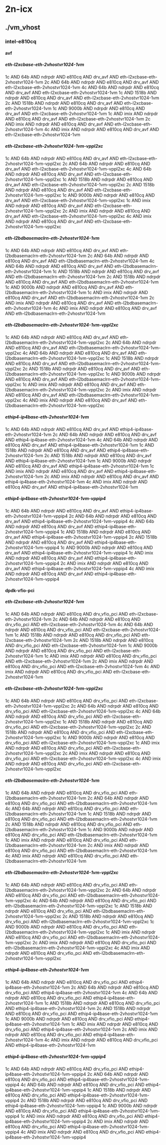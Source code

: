 # 2n-icx
## ./vm_vhost
### intel-e810cq
#### avf
##### eth-l2xcbase-eth-2vhostvr1024-1vm
1c AND 64b AND ndrpdr AND e810cq AND drv_avf AND eth-l2xcbase-eth-2vhostvr1024-1vm
2c AND 64b AND ndrpdr AND e810cq AND drv_avf AND eth-l2xcbase-eth-2vhostvr1024-1vm
4c AND 64b AND ndrpdr AND e810cq AND drv_avf AND eth-l2xcbase-eth-2vhostvr1024-1vm
1c AND 1518b AND ndrpdr AND e810cq AND drv_avf AND eth-l2xcbase-eth-2vhostvr1024-1vm
2c AND 1518b AND ndrpdr AND e810cq AND drv_avf AND eth-l2xcbase-eth-2vhostvr1024-1vm
1c AND 9000b AND ndrpdr AND e810cq AND drv_avf AND eth-l2xcbase-eth-2vhostvr1024-1vm
1c AND imix AND ndrpdr AND e810cq AND drv_avf AND eth-l2xcbase-eth-2vhostvr1024-1vm
2c AND imix AND ndrpdr AND e810cq AND drv_avf AND eth-l2xcbase-eth-2vhostvr1024-1vm
4c AND imix AND ndrpdr AND e810cq AND drv_avf AND eth-l2xcbase-eth-2vhostvr1024-1vm
##### eth-l2xcbase-eth-2vhostvr1024-1vm-vppl2xc
1c AND 64b AND ndrpdr AND e810cq AND drv_avf AND eth-l2xcbase-eth-2vhostvr1024-1vm-vppl2xc
2c AND 64b AND ndrpdr AND e810cq AND drv_avf AND eth-l2xcbase-eth-2vhostvr1024-1vm-vppl2xc
4c AND 64b AND ndrpdr AND e810cq AND drv_avf AND eth-l2xcbase-eth-2vhostvr1024-1vm-vppl2xc
1c AND 1518b AND ndrpdr AND e810cq AND drv_avf AND eth-l2xcbase-eth-2vhostvr1024-1vm-vppl2xc
2c AND 1518b AND ndrpdr AND e810cq AND drv_avf AND eth-l2xcbase-eth-2vhostvr1024-1vm-vppl2xc
1c AND 9000b AND ndrpdr AND e810cq AND drv_avf AND eth-l2xcbase-eth-2vhostvr1024-1vm-vppl2xc
1c AND imix AND ndrpdr AND e810cq AND drv_avf AND eth-l2xcbase-eth-2vhostvr1024-1vm-vppl2xc
2c AND imix AND ndrpdr AND e810cq AND drv_avf AND eth-l2xcbase-eth-2vhostvr1024-1vm-vppl2xc
4c AND imix AND ndrpdr AND e810cq AND drv_avf AND eth-l2xcbase-eth-2vhostvr1024-1vm-vppl2xc
##### eth-l2bdbasemaclrn-eth-2vhostvr1024-1vm
1c AND 64b AND ndrpdr AND e810cq AND drv_avf AND eth-l2bdbasemaclrn-eth-2vhostvr1024-1vm
2c AND 64b AND ndrpdr AND e810cq AND drv_avf AND eth-l2bdbasemaclrn-eth-2vhostvr1024-1vm
4c AND 64b AND ndrpdr AND e810cq AND drv_avf AND eth-l2bdbasemaclrn-eth-2vhostvr1024-1vm
1c AND 1518b AND ndrpdr AND e810cq AND drv_avf AND eth-l2bdbasemaclrn-eth-2vhostvr1024-1vm
2c AND 1518b AND ndrpdr AND e810cq AND drv_avf AND eth-l2bdbasemaclrn-eth-2vhostvr1024-1vm
1c AND 9000b AND ndrpdr AND e810cq AND drv_avf AND eth-l2bdbasemaclrn-eth-2vhostvr1024-1vm
1c AND imix AND ndrpdr AND e810cq AND drv_avf AND eth-l2bdbasemaclrn-eth-2vhostvr1024-1vm
2c AND imix AND ndrpdr AND e810cq AND drv_avf AND eth-l2bdbasemaclrn-eth-2vhostvr1024-1vm
4c AND imix AND ndrpdr AND e810cq AND drv_avf AND eth-l2bdbasemaclrn-eth-2vhostvr1024-1vm
##### eth-l2bdbasemaclrn-eth-2vhostvr1024-1vm-vppl2xc
1c AND 64b AND ndrpdr AND e810cq AND drv_avf AND eth-l2bdbasemaclrn-eth-2vhostvr1024-1vm-vppl2xc
2c AND 64b AND ndrpdr AND e810cq AND drv_avf AND eth-l2bdbasemaclrn-eth-2vhostvr1024-1vm-vppl2xc
4c AND 64b AND ndrpdr AND e810cq AND drv_avf AND eth-l2bdbasemaclrn-eth-2vhostvr1024-1vm-vppl2xc
1c AND 1518b AND ndrpdr AND e810cq AND drv_avf AND eth-l2bdbasemaclrn-eth-2vhostvr1024-1vm-vppl2xc
2c AND 1518b AND ndrpdr AND e810cq AND drv_avf AND eth-l2bdbasemaclrn-eth-2vhostvr1024-1vm-vppl2xc
1c AND 9000b AND ndrpdr AND e810cq AND drv_avf AND eth-l2bdbasemaclrn-eth-2vhostvr1024-1vm-vppl2xc
1c AND imix AND ndrpdr AND e810cq AND drv_avf AND eth-l2bdbasemaclrn-eth-2vhostvr1024-1vm-vppl2xc
2c AND imix AND ndrpdr AND e810cq AND drv_avf AND eth-l2bdbasemaclrn-eth-2vhostvr1024-1vm-vppl2xc
4c AND imix AND ndrpdr AND e810cq AND drv_avf AND eth-l2bdbasemaclrn-eth-2vhostvr1024-1vm-vppl2xc
##### ethip4-ip4base-eth-2vhostvr1024-1vm
1c AND 64b AND ndrpdr AND e810cq AND drv_avf AND ethip4-ip4base-eth-2vhostvr1024-1vm
2c AND 64b AND ndrpdr AND e810cq AND drv_avf AND ethip4-ip4base-eth-2vhostvr1024-1vm
4c AND 64b AND ndrpdr AND e810cq AND drv_avf AND ethip4-ip4base-eth-2vhostvr1024-1vm
1c AND 1518b AND ndrpdr AND e810cq AND drv_avf AND ethip4-ip4base-eth-2vhostvr1024-1vm
2c AND 1518b AND ndrpdr AND e810cq AND drv_avf AND ethip4-ip4base-eth-2vhostvr1024-1vm
1c AND 9000b AND ndrpdr AND e810cq AND drv_avf AND ethip4-ip4base-eth-2vhostvr1024-1vm
1c AND imix AND ndrpdr AND e810cq AND drv_avf AND ethip4-ip4base-eth-2vhostvr1024-1vm
2c AND imix AND ndrpdr AND e810cq AND drv_avf AND ethip4-ip4base-eth-2vhostvr1024-1vm
4c AND imix AND ndrpdr AND e810cq AND drv_avf AND ethip4-ip4base-eth-2vhostvr1024-1vm
##### ethip4-ip4base-eth-2vhostvr1024-1vm-vppip4
1c AND 64b AND ndrpdr AND e810cq AND drv_avf AND ethip4-ip4base-eth-2vhostvr1024-1vm-vppip4
2c AND 64b AND ndrpdr AND e810cq AND drv_avf AND ethip4-ip4base-eth-2vhostvr1024-1vm-vppip4
4c AND 64b AND ndrpdr AND e810cq AND drv_avf AND ethip4-ip4base-eth-2vhostvr1024-1vm-vppip4
1c AND 1518b AND ndrpdr AND e810cq AND drv_avf AND ethip4-ip4base-eth-2vhostvr1024-1vm-vppip4
2c AND 1518b AND ndrpdr AND e810cq AND drv_avf AND ethip4-ip4base-eth-2vhostvr1024-1vm-vppip4
1c AND 9000b AND ndrpdr AND e810cq AND drv_avf AND ethip4-ip4base-eth-2vhostvr1024-1vm-vppip4
1c AND imix AND ndrpdr AND e810cq AND drv_avf AND ethip4-ip4base-eth-2vhostvr1024-1vm-vppip4
2c AND imix AND ndrpdr AND e810cq AND drv_avf AND ethip4-ip4base-eth-2vhostvr1024-1vm-vppip4
4c AND imix AND ndrpdr AND e810cq AND drv_avf AND ethip4-ip4base-eth-2vhostvr1024-1vm-vppip4
#### dpdk-vfio-pci
##### eth-l2xcbase-eth-2vhostvr1024-1vm
1c AND 64b AND ndrpdr AND e810cq AND drv_vfio_pci AND eth-l2xcbase-eth-2vhostvr1024-1vm
2c AND 64b AND ndrpdr AND e810cq AND drv_vfio_pci AND eth-l2xcbase-eth-2vhostvr1024-1vm
4c AND 64b AND ndrpdr AND e810cq AND drv_vfio_pci AND eth-l2xcbase-eth-2vhostvr1024-1vm
1c AND 1518b AND ndrpdr AND e810cq AND drv_vfio_pci AND eth-l2xcbase-eth-2vhostvr1024-1vm
2c AND 1518b AND ndrpdr AND e810cq AND drv_vfio_pci AND eth-l2xcbase-eth-2vhostvr1024-1vm
1c AND 9000b AND ndrpdr AND e810cq AND drv_vfio_pci AND eth-l2xcbase-eth-2vhostvr1024-1vm
1c AND imix AND ndrpdr AND e810cq AND drv_vfio_pci AND eth-l2xcbase-eth-2vhostvr1024-1vm
2c AND imix AND ndrpdr AND e810cq AND drv_vfio_pci AND eth-l2xcbase-eth-2vhostvr1024-1vm
4c AND imix AND ndrpdr AND e810cq AND drv_vfio_pci AND eth-l2xcbase-eth-2vhostvr1024-1vm
##### eth-l2xcbase-eth-2vhostvr1024-1vm-vppl2xc
1c AND 64b AND ndrpdr AND e810cq AND drv_vfio_pci AND eth-l2xcbase-eth-2vhostvr1024-1vm-vppl2xc
2c AND 64b AND ndrpdr AND e810cq AND drv_vfio_pci AND eth-l2xcbase-eth-2vhostvr1024-1vm-vppl2xc
4c AND 64b AND ndrpdr AND e810cq AND drv_vfio_pci AND eth-l2xcbase-eth-2vhostvr1024-1vm-vppl2xc
1c AND 1518b AND ndrpdr AND e810cq AND drv_vfio_pci AND eth-l2xcbase-eth-2vhostvr1024-1vm-vppl2xc
2c AND 1518b AND ndrpdr AND e810cq AND drv_vfio_pci AND eth-l2xcbase-eth-2vhostvr1024-1vm-vppl2xc
1c AND 9000b AND ndrpdr AND e810cq AND drv_vfio_pci AND eth-l2xcbase-eth-2vhostvr1024-1vm-vppl2xc
1c AND imix AND ndrpdr AND e810cq AND drv_vfio_pci AND eth-l2xcbase-eth-2vhostvr1024-1vm-vppl2xc
2c AND imix AND ndrpdr AND e810cq AND drv_vfio_pci AND eth-l2xcbase-eth-2vhostvr1024-1vm-vppl2xc
4c AND imix AND ndrpdr AND e810cq AND drv_vfio_pci AND eth-l2xcbase-eth-2vhostvr1024-1vm-vppl2xc
##### eth-l2bdbasemaclrn-eth-2vhostvr1024-1vm
1c AND 64b AND ndrpdr AND e810cq AND drv_vfio_pci AND eth-l2bdbasemaclrn-eth-2vhostvr1024-1vm
2c AND 64b AND ndrpdr AND e810cq AND drv_vfio_pci AND eth-l2bdbasemaclrn-eth-2vhostvr1024-1vm
4c AND 64b AND ndrpdr AND e810cq AND drv_vfio_pci AND eth-l2bdbasemaclrn-eth-2vhostvr1024-1vm
1c AND 1518b AND ndrpdr AND e810cq AND drv_vfio_pci AND eth-l2bdbasemaclrn-eth-2vhostvr1024-1vm
2c AND 1518b AND ndrpdr AND e810cq AND drv_vfio_pci AND eth-l2bdbasemaclrn-eth-2vhostvr1024-1vm
1c AND 9000b AND ndrpdr AND e810cq AND drv_vfio_pci AND eth-l2bdbasemaclrn-eth-2vhostvr1024-1vm
1c AND imix AND ndrpdr AND e810cq AND drv_vfio_pci AND eth-l2bdbasemaclrn-eth-2vhostvr1024-1vm
2c AND imix AND ndrpdr AND e810cq AND drv_vfio_pci AND eth-l2bdbasemaclrn-eth-2vhostvr1024-1vm
4c AND imix AND ndrpdr AND e810cq AND drv_vfio_pci AND eth-l2bdbasemaclrn-eth-2vhostvr1024-1vm
##### eth-l2bdbasemaclrn-eth-2vhostvr1024-1vm-vppl2xc
1c AND 64b AND ndrpdr AND e810cq AND drv_vfio_pci AND eth-l2bdbasemaclrn-eth-2vhostvr1024-1vm-vppl2xc
2c AND 64b AND ndrpdr AND e810cq AND drv_vfio_pci AND eth-l2bdbasemaclrn-eth-2vhostvr1024-1vm-vppl2xc
4c AND 64b AND ndrpdr AND e810cq AND drv_vfio_pci AND eth-l2bdbasemaclrn-eth-2vhostvr1024-1vm-vppl2xc
1c AND 1518b AND ndrpdr AND e810cq AND drv_vfio_pci AND eth-l2bdbasemaclrn-eth-2vhostvr1024-1vm-vppl2xc
2c AND 1518b AND ndrpdr AND e810cq AND drv_vfio_pci AND eth-l2bdbasemaclrn-eth-2vhostvr1024-1vm-vppl2xc
1c AND 9000b AND ndrpdr AND e810cq AND drv_vfio_pci AND eth-l2bdbasemaclrn-eth-2vhostvr1024-1vm-vppl2xc
1c AND imix AND ndrpdr AND e810cq AND drv_vfio_pci AND eth-l2bdbasemaclrn-eth-2vhostvr1024-1vm-vppl2xc
2c AND imix AND ndrpdr AND e810cq AND drv_vfio_pci AND eth-l2bdbasemaclrn-eth-2vhostvr1024-1vm-vppl2xc
4c AND imix AND ndrpdr AND e810cq AND drv_vfio_pci AND eth-l2bdbasemaclrn-eth-2vhostvr1024-1vm-vppl2xc
##### ethip4-ip4base-eth-2vhostvr1024-1vm
1c AND 64b AND ndrpdr AND e810cq AND drv_vfio_pci AND ethip4-ip4base-eth-2vhostvr1024-1vm
2c AND 64b AND ndrpdr AND e810cq AND drv_vfio_pci AND ethip4-ip4base-eth-2vhostvr1024-1vm
4c AND 64b AND ndrpdr AND e810cq AND drv_vfio_pci AND ethip4-ip4base-eth-2vhostvr1024-1vm
1c AND 1518b AND ndrpdr AND e810cq AND drv_vfio_pci AND ethip4-ip4base-eth-2vhostvr1024-1vm
2c AND 1518b AND ndrpdr AND e810cq AND drv_vfio_pci AND ethip4-ip4base-eth-2vhostvr1024-1vm
1c AND 9000b AND ndrpdr AND e810cq AND drv_vfio_pci AND ethip4-ip4base-eth-2vhostvr1024-1vm
1c AND imix AND ndrpdr AND e810cq AND drv_vfio_pci AND ethip4-ip4base-eth-2vhostvr1024-1vm
2c AND imix AND ndrpdr AND e810cq AND drv_vfio_pci AND ethip4-ip4base-eth-2vhostvr1024-1vm
4c AND imix AND ndrpdr AND e810cq AND drv_vfio_pci AND ethip4-ip4base-eth-2vhostvr1024-1vm
##### ethip4-ip4base-eth-2vhostvr1024-1vm-vppip4
1c AND 64b AND ndrpdr AND e810cq AND drv_vfio_pci AND ethip4-ip4base-eth-2vhostvr1024-1vm-vppip4
2c AND 64b AND ndrpdr AND e810cq AND drv_vfio_pci AND ethip4-ip4base-eth-2vhostvr1024-1vm-vppip4
4c AND 64b AND ndrpdr AND e810cq AND drv_vfio_pci AND ethip4-ip4base-eth-2vhostvr1024-1vm-vppip4
1c AND 1518b AND ndrpdr AND e810cq AND drv_vfio_pci AND ethip4-ip4base-eth-2vhostvr1024-1vm-vppip4
2c AND 1518b AND ndrpdr AND e810cq AND drv_vfio_pci AND ethip4-ip4base-eth-2vhostvr1024-1vm-vppip4
1c AND 9000b AND ndrpdr AND e810cq AND drv_vfio_pci AND ethip4-ip4base-eth-2vhostvr1024-1vm-vppip4
1c AND imix AND ndrpdr AND e810cq AND drv_vfio_pci AND ethip4-ip4base-eth-2vhostvr1024-1vm-vppip4
2c AND imix AND ndrpdr AND e810cq AND drv_vfio_pci AND ethip4-ip4base-eth-2vhostvr1024-1vm-vppip4
4c AND imix AND ndrpdr AND e810cq AND drv_vfio_pci AND ethip4-ip4base-eth-2vhostvr1024-1vm-vppip4